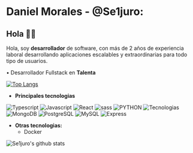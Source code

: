 # Daniel Morales - @Se1juro:

## Hola 👨‍💻

Hola, soy **desarrollador** de software, con más de 2 años de experiencia laboral desarrollando aplicaciones escalables y extraordinarias para todo tipo de usuarios.

• Desarrollador Fullstack en **Talenta**

[![Top Langs](https://github-readme-stats.vercel.app/api/top-langs/?username=se1juro&show_icons=true&theme=dracula&hide=php)](https://github.com/anuraghazra/github-readme-stats)

- **Principales tecnologias**

![Typescript](https://img.shields.io/badge/TypeScript-007ACC?style=for-the-badge&logo=typescript&logoColor=white)
![Javascript](https://img.shields.io/badge/JavaScript-323330?style=for-the-badge&logo=javascript&logoColor=F7DF1E)
![React](https://img.shields.io/badge/React-20232A?style=for-the-badge&logo=react&logoColor=61DAFB)
![sass](https://img.shields.io/badge/Sass-CC6699?style=for-the-badge&logo=sass&logoColor=white)
![PYTHON](https://img.shields.io/badge/Python-14354C?style=for-the-badge&logo=python&logoColor=white)
![Tecnologias](https://img.shields.io/badge/Linux-FCC624?style=for-the-badge&logo=linux&logoColor=black)
![MongoDB](	https://img.shields.io/badge/MongoDB-4EA94B?style=for-the-badge&logo=mongodb&logoColor=white)
![PostgreSQL](https://img.shields.io/badge/PostgreSQL-316192?style=for-the-badge&logo=postgresql&logoColor=white)
![MySQL](https://img.shields.io/badge/MySQL-00000F?style=for-the-badge&logo=mysql&logoColor=white)
![Express](https://img.shields.io/badge/Express.js-404D59?style=for-the-badge)
  
- **Otras tecnologias:**
  - Docker

![Se1juro's github stats](https://github-readme-stats.vercel.app/api?username=Se1juro&show_icons=true&theme=radical)

